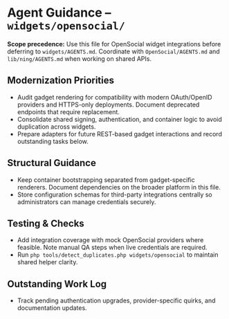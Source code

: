 # Agent Guidance – `widgets/opensocial/`

**Scope precedence:** Use this file for OpenSocial widget integrations before deferring to
`widgets/AGENTS.md`. Coordinate with `OpenSocial/AGENTS.md` and `lib/ning/AGENTS.md` when working
on shared APIs.

## Modernization Priorities
- Audit gadget rendering for compatibility with modern OAuth/OpenID providers and HTTPS-only
  deployments. Document deprecated endpoints that require replacement.
- Consolidate shared signing, authentication, and container logic to avoid duplication across
  widgets.
- Prepare adapters for future REST-based gadget interactions and record outstanding tasks below.

## Structural Guidance
- Keep container bootstrapping separated from gadget-specific renderers. Document dependencies on the
  broader platform in this file.
- Store configuration schemas for third-party integrations centrally so administrators can manage
  credentials securely.

## Testing & Checks
- Add integration coverage with mock OpenSocial providers where feasible. Note manual QA steps when
  live credentials are required.
- Run `php tools/detect_duplicates.php widgets/opensocial` to maintain shared helper clarity.

## Outstanding Work Log
- Track pending authentication upgrades, provider-specific quirks, and documentation updates.
